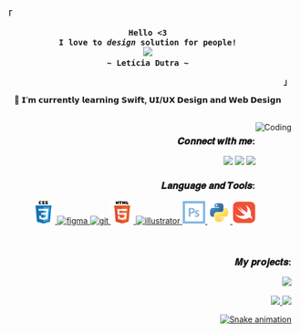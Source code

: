 
<p align="left"><strong><samp>「</samp></strong></p>
  <p align="center">
    <samp>
      <b>
        Hello <3
      <br>
        I love to <i>design</i> solution for people!
      </b>
      <br>
        <image src="https://readme-typing-svg.herokuapp.com?font=Iosevka&size=16&color=FF66C4&center=true&width=410&height=45&lines=I'm+an+UI/UX+Designer.">
      <br>
      <b>
        ~ Letícia Dutra ~
      </b>
    </samp>
  </p>
<p align="right"><strong><samp>」</samp></strong></p>

<div align="center">
  
:cherry_blossom:  𝗜’𝗺 𝗰𝘂𝗿𝗿𝗲𝗻𝘁𝗹𝘆 𝗹𝗲𝗮𝗿𝗻𝗶𝗻𝗴 **𝗦𝘄𝗶𝗳𝘁, 𝗨𝗜/𝗨𝗫 𝗗𝗲𝘀𝗶𝗴𝗻 𝗮𝗻𝗱 𝗪𝗲𝗯 𝗗𝗲𝘀𝗶𝗴𝗻**

</div>
<br>
<img align="right" alt="Coding" height="230" src="https://github.com/leticiadutra22-23/leticiadutra22-23/assets/101335613/d0cf89a1-3dfd-49ce-bfbc-f86539d0f44a">

<div align="right">
<h3 align="right">𝑪𝒐𝒏𝒏𝒆𝒄𝒕 𝒘𝒊𝒕𝒉 𝒎𝒆: </h3>
<p align="right">

<div>
<a href="https://instagram.com/@ack.ldtra" target="_blank"><img loading="lazy" src="https://img.shields.io/badge/-Instagram-%23E4405F?style=for-the-badge&logo=instagram&logoColor=white" target="_blank"></a>
<a href = "mailto:leticia.designer.uxui@gmail.com"><img loading="lazy" src="https://img.shields.io/badge/Gmail-D14836?style=for-the-badge&logo=gmail&logoColor=white" target="_blank"></a>
<a href="https://www.linkedin.com/in/let%C3%ADcia-dutra-7375411b2/" target="_blank"><img loading="lazy" src="https://img.shields.io/badge/-LinkedIn-%230077B5?style=for-the-badge&logo=linkedin&logoColor=white" target="_blank"></a>   
</div>
</p>

<h3 align="right">𝑳𝒂𝒏𝒈𝒖𝒂𝒈𝒆 𝒂𝒏𝒅 𝑻𝒐𝒐𝒍𝒔: </h3>
<p align="right"><a href="https://www.w3schools.com/css/" target="_blank" rel="noreferrer"> <img src="https://raw.githubusercontent.com/devicons/devicon/master/icons/css3/css3-original-wordmark.svg" alt="css3" width="40" height="40"/> </a> <a href="https://www.figma.com/" target="_blank" rel="noreferrer"> <img src="https://www.vectorlogo.zone/logos/figma/figma-icon.svg" alt="figma" width="40" height="40"/> </a> <a href="https://git-scm.com/" target="_blank" rel="noreferrer"> <img src="https://www.vectorlogo.zone/logos/git-scm/git-scm-icon.svg" alt="git" width="40" height="40"/> </a> <a href="https://www.w3.org/html/" target="_blank" rel="noreferrer"> <img src="https://raw.githubusercontent.com/devicons/devicon/master/icons/html5/html5-original-wordmark.svg" alt="html5" width="40" height="40"/> </a> <a href="https://www.adobe.com/in/products/illustrator.html" target="_blank" rel="noreferrer"> <img src="https://www.vectorlogo.zone/logos/adobe_illustrator/adobe_illustrator-icon.svg" alt="illustrator" width="40" height="40"/> </a> <a href="https://developer.mozilla.org/en-US/docs/Web/JavaScript" target="_blank" rel="noreferrer"> <a href="https://www.photoshop.com/en" target="_blank" rel="noreferrer"> <img src="https://raw.githubusercontent.com/devicons/devicon/master/icons/photoshop/photoshop-line.svg" alt="photoshop" width="40" height="40"/> </a> <a href="https://www.python.org" target="_blank" rel="noreferrer"> <img src="https://raw.githubusercontent.com/devicons/devicon/master/icons/python/python-original.svg" alt="python" width="40" height="40"/> </a> <a href="https://developer.apple.com/swift/" target="_blank" rel="noreferrer"> <img src="https://raw.githubusercontent.com/devicons/devicon/master/icons/swift/swift-original.svg" alt="swift" width="40" height="40"/> </a> </p>

<br>
<h3 align="right">𝑴𝒚 𝒑𝒓𝒐𝒋𝒆𝒄𝒕𝒔: </h3>

<a href="https://apps.apple.com/us/app/daily-doodle/id6444862605" target="_blank"><img loading="lazy" src="https://img.shields.io/badge/Daily_Doodle-0D96F6?style=for-the-badge&logo=app-store&logoColor=white" target="_blank"></a>

  
<div>
<a href="https://github.com/leticiadutra22-23">
<img loading="lazy" height="180em" src="https://github-readme-stats.vercel.app/api/top-langs/?username=leticiadutra22-23&layout=compact&langs_count=7&theme=omni"/>
<img loading="lazy" height="180em" src="https://github-readme-stats.vercel.app/api?username=leticiadutra22-23&show_icons=true&theme=omni&include_all_commits=true&count_private=true"/>

<br>


</div>

![Snake animation](https://github.com/leticiadutra22-23/leticiadutra22-23/blob/output/github-contribution-grid-snake.svg)

